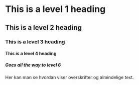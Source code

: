 # This is a level 1 heading 
## This is a level 2 heading
### This is a level 3 heading
#### This is a level 4 heading
##### Goes all the way to level 6

Her kan man se hvordan viser overskrifter og almindelige text. 